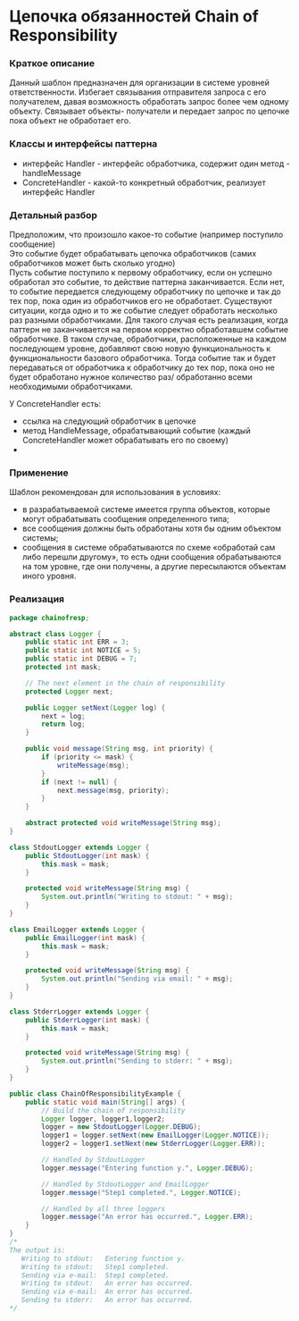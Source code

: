 # Цепочка обязанностей Chain of Responsibility
### Краткое описание
Данный шаблон предназначен для организации в системе уровней ответственности.
Избегает связывания отправителя запроса с его получателем, давая возможность обработать запрос более чем одному объекту. Связывает объекты- получатели и передает запрос по цепочке пока объект не обработает его.
### Классы и интерфейсы паттерна
- интерфейс Handler - интерфейс обработчика, содержит один метод - handleMessage
- ConcreteHandler - какой-то конкретный обработчик, реализует интерфейс Handler

### Детальный разбор
Предположим, что произошло какое-то событие (например поступило сообщение)
<br>Это событие будет обрабатывать цепочка обработчиков (самих обработчиков может быть сколько угодно)
<br>Пусть событие поступило к первому обработчику, если он успешно обработал это событие, то действие паттерна заканчивается. Если нет, то событие передается следующему обработчику по цепочке и так до тех пор, пока один из обработчиков его не обработает. Существуют ситуации, когда одно и то же событие следует обработать несколько раз разными обработчиками. Для такого случая есть реализация, когда паттерн не заканчивается на первом корректно обработавшем событие обработчике. В таком случае, обработчики, расположенные на каждом последующем уровне, добавляют свою новую функциональность к функциональности базового обработчика. 
Тогда событие так и будет передаваться от обработчика к обработчику до тех пор, пока оно не будет обработано нужное количество раз/ обработанно всеми необходимыми обработчиками.

У ConcreteHandler есть:
- ссылка на следующий обработчик в цепочке
- метод HandleMessage, обрабатывающий событие (каждый ConcreteHandler может обрабатывать его по своему)
- 

### Применение
Шаблон рекомендован для использования в условиях:
- в разрабатываемой системе имеется группа объектов, которые могут обрабатывать сообщения определенного типа;
- все сообщения должны быть обработаны хотя бы одним объектом системы;
- сообщения в системе обрабатываются по схеме «обработай сам либо перешли другому», то есть одни сообщения обрабатываются на том уровне, где они получены, а другие пересылаются объектам иного уровня.

### Реализация
``` java
package chainofresp;

abstract class Logger {
    public static int ERR = 3;
    public static int NOTICE = 5;
    public static int DEBUG = 7;
    protected int mask;

    // The next element in the chain of responsibility
    protected Logger next;

    public Logger setNext(Logger log) {
        next = log;
        return log;
    }

    public void message(String msg, int priority) {
        if (priority <= mask) {
            writeMessage(msg);
        }
        if (next != null) {
            next.message(msg, priority);
        }
    }

    abstract protected void writeMessage(String msg);
}

class StdoutLogger extends Logger {
    public StdoutLogger(int mask) { 
        this.mask = mask;
    }

    protected void writeMessage(String msg) {
        System.out.println("Writing to stdout: " + msg);
    }
}

class EmailLogger extends Logger {
    public EmailLogger(int mask) {
        this.mask = mask;
    }

    protected void writeMessage(String msg) {
        System.out.println("Sending via email: " + msg);
    }
}

class StderrLogger extends Logger {
    public StderrLogger(int mask) {
        this.mask = mask;
    }

    protected void writeMessage(String msg) {
        System.out.println("Sending to stderr: " + msg);
    }
}

public class ChainOfResponsibilityExample {
    public static void main(String[] args) {
        // Build the chain of responsibility
        Logger logger, logger1,logger2;
        logger = new StdoutLogger(Logger.DEBUG);
        logger1 = logger.setNext(new EmailLogger(Logger.NOTICE));
        logger2 = logger1.setNext(new StderrLogger(Logger.ERR));

        // Handled by StdoutLogger
        logger.message("Entering function y.", Logger.DEBUG);

        // Handled by StdoutLogger and EmailLogger
        logger.message("Step1 completed.", Logger.NOTICE);

        // Handled by all three loggers
        logger.message("An error has occurred.", Logger.ERR);
    }
}
/*
The output is:
   Writing to stdout:   Entering function y.
   Writing to stdout:   Step1 completed.
   Sending via e-mail:  Step1 completed.
   Writing to stdout:   An error has occurred.
   Sending via e-mail:  An error has occurred.
   Sending to stderr:   An error has occurred.
*/
```
